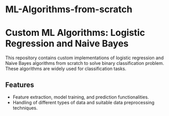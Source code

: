 # ML-Algorithms-from-scratch
# Custom ML Algorithms: Logistic Regression and Naive Bayes

This repository contains custom implementations of logistic regression and Naive Bayes algorithms from scratch to solve binary classification problem.
These algorithms are widely used for classification tasks.

## Features
  - Feature extraction, model training, and prediction functionalities.
  - Handling of different types of data and suitable data preprocessing techniques.
